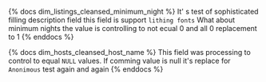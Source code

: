 {% docs dim_listings_cleansed_minimum_night %}
It' s test of sophisticated filling description field
this field is support `lithing fonts` What about minimum nights the 
value is controlling to not ecual 0 and all 0 replacement to 1
{% enddocs %}

{% docs dim_hosts_cleansed_host_name %}
This field was processing to control to equal `NULL` values. 
If comming value is null it's replace for `Anonimous` test again and again
{% enddocs %}